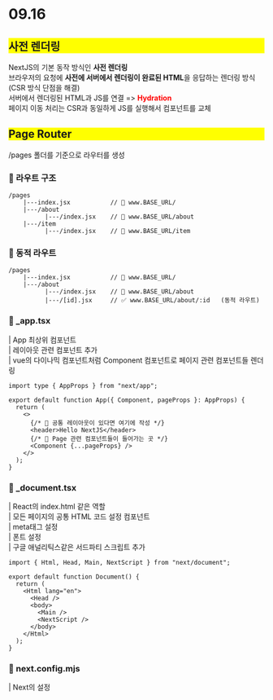 # 09.16

## <div style="background-color: yellow;">사전 렌더링</div>

NextJS의 기본 동작 방식인 **사전 렌더링** <br/>
브라우저의 요청에 **사전에 서버에서 렌더링이 완료된 HTML**을 응답하는 렌더링 방식 (CSR 방식 단점을 해결) <br/>
서버에서 렌더링된 HTML과 JS를 연결 => <span style="color: red; font-weight: bold">Hydration </span> <br/>
페이지 이동 처리는 CSR과 동일하게 JS를 실행해서 컴포넌트를 교체

## <div style="background-color: yellow;">Page Router</div>

/pages 폴더를 기준으로 라우터를 생성

### 🚀 라우트 구조

```
/pages
    |---index.jsx           // 📌 www.BASE_URL/
    |---/about
          |---/index.jsx    // 📌 www.BASE_URL/about
    |---/item
          |---/index.jsx    // 📌 www.BASE_URL/item
```

### 🚀 동적 라우트

```
/pages
    |---index.jsx           // 📌 www.BASE_URL/
    |---/about
          |---/index.jsx    // 📌 www.BASE_URL/about
          |---/[id].jsx     // ✅ www.BASE_URL/about/:id   (동적 라우트)
```

### 🚀 \_app.tsx

| App 최상위 컴포넌트 <br/>
| 레이아웃 관련 컴포넌트 추가 <br/>
| vue의 다이나믹 컴포넌트처럼 Component 컴포넌트로 페이지 관련 컴포넌트들 렌더링

```tsx
import type { AppProps } from "next/app";

export default function App({ Component, pageProps }: AppProps) {
  return (
    <>
      {/* 📌 공통 레이아웃이 있다면 여기에 작성 */}
      <header>Hello NextJS</header>
      {/* 📌 Page 관련 컴포넌트들이 들어가는 곳 */}
      <Component {...pageProps} />
    </>
  );
}
```

### 🚀 \_document.tsx

| React의 index.html 같은 역할 <br/>
| 모든 페이지의 공통 HTML 코드 설정 컴포넌트 <br/>
| meta태그 설정 <br/>
| 폰트 설정 <br/>
| 구글 애널리틱스같은 서드파티 스크립트 추가

```tsx
import { Html, Head, Main, NextScript } from "next/document";

export default function Document() {
  return (
    <Html lang="en">
      <Head />
      <body>
        <Main />
        <NextScript />
      </body>
    </Html>
  );
}
```

### 🚀 next.config.mjs

| Next의 설정
